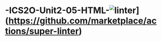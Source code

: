 # -ICS2O-Unit2-05-HTML-![linter](https://github.com/dylan-stepa/-ICS2O-Unit2-05-HTML-/workflows/linter/badge.svg)](https://github.com/marketplace/actions/super-linter)
